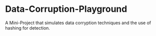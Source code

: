 # Data-Corruption-Playground
A Mini-Project that simulates data corryption techniques and the use of hashing for detection.

